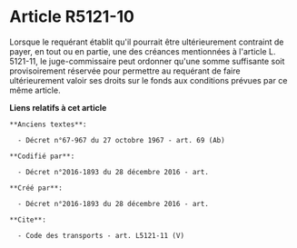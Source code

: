 # Article R5121-10

Lorsque le requérant établit qu'il pourrait être ultérieurement contraint de payer, en tout ou en partie, une des créances
mentionnées à l'article L. 5121-11, le juge-commissaire peut ordonner qu'une somme suffisante soit provisoirement réservée
pour permettre au requérant de faire ultérieurement valoir ses droits sur le fonds aux conditions prévues par ce même
article.

**Liens relatifs à cet article**

	**Anciens textes**:

	  - Décret n°67-967 du 27 octobre 1967 - art. 69 (Ab)

	**Codifié par**:

	  - Décret n°2016-1893 du 28 décembre 2016 - art.

	**Créé par**:

	  - Décret n°2016-1893 du 28 décembre 2016 - art.

	**Cite**:

	  - Code des transports - art. L5121-11 (V)
